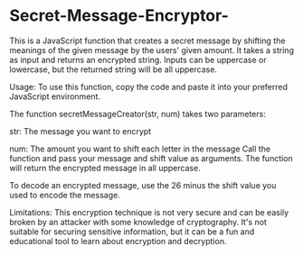 # Secret-Message-Encryptor-

This is a JavaScript function that creates a secret message by shifting the meanings of the given message by the users' given amount. It takes a string as input and returns an encrypted string. Inputs can be uppercase or lowercase, but the returned string will be all uppercase.

Usage: 
To use this function, copy the code and paste it into your preferred JavaScript environment.

The function secretMessageCreator(str, num) takes two parameters:

str: The message you want to encrypt

num: The amount you want to shift each letter in the message
Call the function and pass your message and shift value as arguments. The function will return the encrypted message in all uppercase.

To decode an encrypted message, use the 26 minus the shift value you used to encode the message.

Limitations: 
This encryption technique is not very secure and can be easily broken by an attacker with some knowledge of cryptography. It's not suitable for securing sensitive information, but it can be a fun and educational tool to learn about encryption and decryption.
